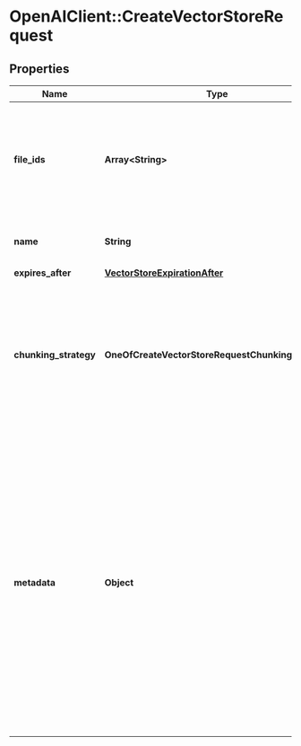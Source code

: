 # OpenAIClient::CreateVectorStoreRequest

## Properties
Name | Type | Description | Notes
------------ | ------------- | ------------- | -------------
**file_ids** | **Array&lt;String&gt;** | A list of [File](/docs/api-reference/files) IDs that the vector store should use. Useful for tools like &#x60;file_search&#x60; that can access files. | [optional] 
**name** | **String** | The name of the vector store. | [optional] 
**expires_after** | [**VectorStoreExpirationAfter**](VectorStoreExpirationAfter.md) |  | [optional] 
**chunking_strategy** | **OneOfCreateVectorStoreRequestChunkingStrategy** | The chunking strategy used to chunk the file(s). If not set, will use the &#x60;auto&#x60; strategy. Only applicable if &#x60;file_ids&#x60; is non-empty. | [optional] 
**metadata** | **Object** | Set of 16 key-value pairs that can be attached to an object. This can be useful for storing additional information about the object in a structured format. Keys can be a maximum of 64 characters long and values can be a maximum of 512 characters long.  | [optional] 

